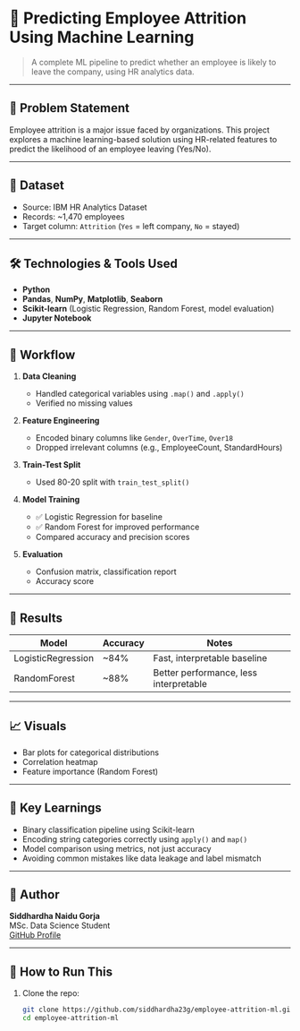 # 🧠 Predicting Employee Attrition Using Machine Learning

> A complete ML pipeline to predict whether an employee is likely to leave the company, using HR analytics data.

---

## 📌 Problem Statement

Employee attrition is a major issue faced by organizations. This project explores a machine learning-based solution using HR-related features to predict the likelihood of an employee leaving (Yes/No).

---

## 📂 Dataset

- Source: IBM HR Analytics Dataset
- Records: ~1,470 employees
- Target column: `Attrition` (`Yes` = left company, `No` = stayed)

---

## 🛠 Technologies & Tools Used

- **Python**
- **Pandas**, **NumPy**, **Matplotlib**, **Seaborn**
- **Scikit-learn** (Logistic Regression, Random Forest, model evaluation)
- **Jupyter Notebook**

---

## 🔄 Workflow

1. **Data Cleaning**
   - Handled categorical variables using `.map()` and `.apply()`
   - Verified no missing values

2. **Feature Engineering**
   - Encoded binary columns like `Gender`, `OverTime`, `Over18`
   - Dropped irrelevant columns (e.g., EmployeeCount, StandardHours)

3. **Train-Test Split**
   - Used 80-20 split with `train_test_split()`

4. **Model Training**
   - ✅ Logistic Regression for baseline
   - ✅ Random Forest for improved performance
   - Compared accuracy and precision scores

5. **Evaluation**
   - Confusion matrix, classification report
   - Accuracy score

---

## 🧪 Results

| Model             | Accuracy | Notes                         |
|------------------|----------|-------------------------------|
| LogisticRegression | ~84%     | Fast, interpretable baseline  |
| RandomForest       | ~88%     | Better performance, less interpretable |

---

## 📈 Visuals

- Bar plots for categorical distributions
- Correlation heatmap
- Feature importance (Random Forest)

---

## 📌 Key Learnings

- Binary classification pipeline using Scikit-learn
- Encoding string categories correctly using `apply()` and `map()`
- Model comparison using metrics, not just accuracy
- Avoiding common mistakes like data leakage and label mismatch

---

## 🧠 Author

**Siddhardha Naidu Gorja**  
MSc. Data Science Student  
[GitHub Profile](https://github.com/siddhardha23g)

---

## 📂 How to Run This

1. Clone the repo:
   ```bash
   git clone https://github.com/siddhardha23g/employee-attrition-ml.git
   cd employee-attrition-ml
